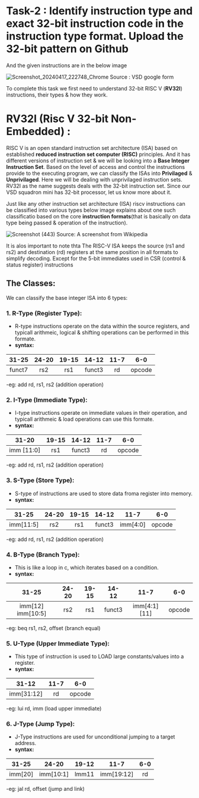 # Task-2 : Identify instruction type and exact 32-bit instruction code in the instruction type format. Upload the 32-bit pattern on Github 

And the given instructions are in the below image 

![Screenshot_20240417_222748_Chrome](https://github.com/tejasbg19/VSD-squadron-mini-internship/assets/163899793/ece4505e-cee7-47ca-92f1-07aefaca42e3)
Source : VSD google form



To complete this task we first need to understand 32-bit RISC V (**RV32I**) instructions, their types & how they work.

# RV32I (Risc V 32-bit Non-Embedded) :

  RISC V is an open standard instruction set architecture (ISA) based on established **reduced instruction set computer (RISC)** principles. 
 And it has different versions of instruction set & we will be looking into a **Base Integer Instruction Set**. Based on the level of access and control the instructions provide to the executing program, we can classify the ISAs into **Privilaged** & **Unprivilaged**. Here we will be dealing with unprivilaged instruction sets.
 <br>
 RV32I as the name suggests deals with the 32-bit instruction set. Since our VSD squadron mini has 32-bit processor, let us know more about it.

 Just like any other instruction set architecture (ISA) riscv instructions can be classified into various types below image explains about one such classificatio based on the core **instruction formats**(that is basically on data type being passed & operation of the instruction).
<br>


![Screenshot (443)](https://github.com/tejasbg19/VSD-squadron-mini-internship/assets/163899793/ca09ea17-a7c5-417a-a610-4953d962e3b7)
Source: A screenshot from Wikipedia


It is alos important to note thta The RISC-V ISA keeps the source (rs1 and rs2) and destination (rd) registers at the same position
in all formats to simplify decoding. Except for the 5-bit immediates used in CSR (control & status register) instructions

## The Classes:

We can classify the base integer ISA into 6 types:


### 1.  **R-Type (Register Type):** 

- R-type instructions operate on the data within the source registers, and typicall arithmeic, logical & shifting operations can be performed in this formate.
- **syntax:**


| 31-25 | 24-20 | 19-15 | 14-12 | 11-7 | 6-0 |    
|:-----:|:-----:|:-----:|:-----:|:----:|:---:|
| funct7|  rs2  |  rs1  | funct3|  rd  |opcode|

-eg: add rd, rs1, rs2 (addition operation)



### 2.  **I-Type (Immediate Type):** 

- I-type instructions operate on immediate values in their operation, and typicall arithmeic & load operations can use this formate.
- **syntax:**


| 31-20 | 19-15 | 14-12 | 11-7 | 6-0 |  
|:----------:|:-----:|:-----:|:----:|:---:|
| imm [11:0] |  rs1  | funct3|  rd  |opcode|

-eg: add rd, rs1, rs2 (addition operation)             

### 3.  **S-Type (Store Type):** 

- S-type of instructions are used to store data froma register into memory.
- **syntax:**


| 31-25 | 24-20 | 19-15 | 14-12 | 11-7 | 6-0 |    
|:-----:|:-----:|:-----:|:-----:|:----:|:---:|
| imm[11:5]|  rs2  |  rs1  | funct3|  imm[4:0]  |opcode|


-eg: add rd, rs1, rs2 (addition operation)



### 4.  **B-Type (Branch Type):** 

- This is like a loop in c, which iterates based on a condition.
- **syntax:**


| 31-25 | 24-20 | 19-15 | 14-12 | 11-7 | 6-0 |    
|:-----:|:-----:|:-----:|:-----:|:----:|:---:|
| imm[12] imm[10:5]|  rs2  |  rs1  | funct3|  imm[4:1] [11]  |opcode|


-eg: beq rs1, rs2, offset (branch equal)




### 5.  **U-Type (Upper Immediate Type):** 

- This type of instruction is used to LOAD large constants/values into a register.
- **syntax:**


| 31-12 | 11-7 | 6-0 |    
|:-----:|:-----:|:-----:|
|  imm[31:12]|   rd |opcode|


-eg: lui rd, imm (load upper immediate)




### 6.  **J-Type (Jump Type):** 

- J-Type instructions are used for unconditional jumping to a target address.
- **syntax:**


| 31-25 | 24-20 | 19-12 | 11-7 | 6-0 |    
|:-----:|:-----:|:--------:|:----:|:---:|
| imm[20]|  imm[10:1]  |  lmm11 | imm[19:12]|  rd  |opcode|

-eg: jal rd, offset (jump and link)






